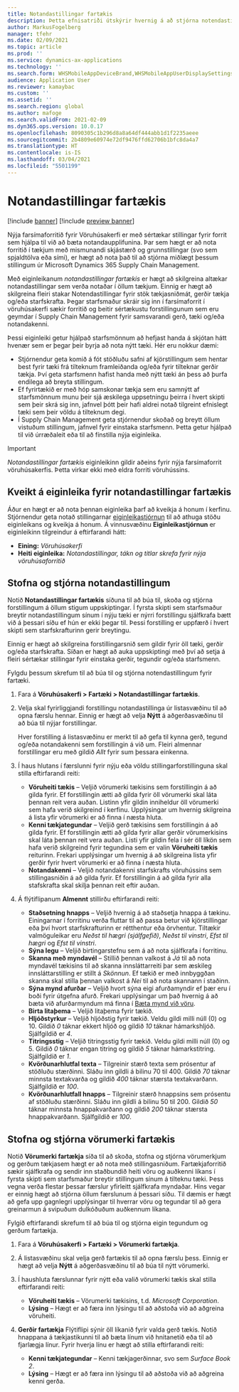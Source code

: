 ```yaml
---
title: Notandastillingar fartækis
description: Þetta efnisatriði útskýrir hvernig á að stjórna notendastillingum fartækis fyrir starfsmenn í vöruhúsi.
author: MarkusFogelberg
manager: tfehr
ms.date: 02/09/2021
ms.topic: article
ms.prod: ''
ms.service: dynamics-ax-applications
ms.technology: ''
ms.search.form: WHSMobileAppDeviceBrand,WHSMobileAppUserDisplaySettings
audience: Application User
ms.reviewer: kamaybac
ms.custom: ''
ms.assetid: ''
ms.search.region: global
ms.author: mafoge
ms.search.validFrom: 2021-02-09
ms.dyn365.ops.version: 10.0.17
ms.openlocfilehash: 8090305c1b296d8a8a64df444abb1d1f2235aeee
ms.sourcegitcommit: 2b4809e60974e72df9476ffd62706b1bfc8da4a7
ms.translationtype: HT
ms.contentlocale: is-IS
ms.lasthandoff: 03/04/2021
ms.locfileid: "5501199"
---
```

# <a name="mobile-device-user-settings"></a>Notandastillingar fartækis

[!include [banner](../../includes/banner.md)]
[!include [preview banner](../includes/preview-banner.md)]

Nýja farsímaforritið fyrir Vöruhúsakerfi er með sértækar stillingar fyrir forrit sem hjálpa til við að bæta notandaupplifunina. Þar sem hægt er að nota forritið í tækjum með mismunandi skjástærð og grunnstillingar (svo sem spjaldtölva eða sími), er hægt að nota það til að stjórna miðlægt þessum stillingum úr Microsoft Dynamics 365 Supply Chain Management.

Með eiginleikanum *notandastillingar fartækis* er hægt að skilgreina altækar notandastillingar sem verða notaðar í öllum tækjum. Einnig er hægt að skilgreina fleiri stakar Notendastillingar fyrir stök tækjasniðmát, gerðir tækja og/eða starfskrafta. Þegar starfsmaður skráir sig inn í farsímaforrit í vöruhúsakerfi sækir forritið og beitir sértækustu forstillingunum sem eru geymdar í Supply Chain Management fyrir samsvarandi gerð, tæki og/eða notandakenni.

Þessi eiginleiki getur hjálpað starfsmönnum að hefjast handa á skjótan hátt hvenær sem er þegar þeir byrja að nota nýtt tæki. Hér eru nokkur dæmi:

- Stjórnendur geta komið á fót stöðluðu safni af kjörstillingum sem hentar best fyrir tæki frá tilteknum framleiðanda og/eða fyrir tilteknar gerðir tækja. Því geta starfsmenn hafist handa með nýtt tæki án þess að þurfa endilega að breyta stillingum.
- Ef fyrirtækið er með hóp samskonar tækja sem eru samnýtt af starfsmönnum munu þeir sjá æskilega uppsetningu þeirra í hvert skipti sem þeir skrá sig inn, jafnvel þótt þeir hafi aldrei notað tilgreint efnislegt tæki sem þeir völdu á tilteknum degi.
- Í Supply Chain Management geta stjórnendur skoðað og breytt öllum vistuðum stillingum, jafnvel fyrir einstaka starfsmenn. Þetta getur hjálpað til við úrræðaleit eða til að fínstilla nýja eiginleika.

> [!IMPORTANT]
> *Notandastillingar fartækis* eiginleikinn gildir aðeins fyrir nýja farsímaforrit vöruhúsakerfis. Þetta virkar ekki með eldra forriti vöruhússins.

## <a name="turn-on-the-mobile-device-user-settings-feature"></a>Kveikt á eiginleika fyrir notandastillingar fartækis

Áður en hægt er að nota þennan eiginleika þarf að kveikja á honum í kerfinu. Stjórnendur geta notað stillingarnar [eiginleikastjórnun](../../fin-ops-core/fin-ops/get-started/feature-management/feature-management-overview.md) til að athuga stöðu eiginleikans og kveikja á honum. Á vinnusvæðinu **Eiginleikastjórnun** er eiginleikinn tilgreindur á eftirfarandi hátt:

- **Eining:** *Vöruhúsakerfi*
- **Heiti eiginleika:** *Notandastillingar, tákn og titlar skrefa fyrir nýja vöruhúsaforritið*

## <a name="create-and-manage-user-settings"></a>Stofna og stjórna notandastillingum

Notið **Notandastillingar fartækis** síðuna til að búa til, skoða og stjórna forstillingum á öllum stigum uppskiptingar. Í fyrsta skipti sem starfsmaður breytir notandastillingum sínum í nýju tæki er nýrri forstillingu sjálfkrafa bætt við á þessari síðu ef hún er ekki þegar til. Þessi forstilling er uppfærð í hvert skipti sem starfskrafturinn gerir breytingu.

Einnig er hægt að skilgreina forstillingarsnið sem gildir fyrir öll tæki, gerðir og/eða starfskrafta. Síðan er hægt að auka uppskiptingi með því að setja á fleiri sértækar stillingar fyrir einstaka gerðir, tegundir og/eða starfsmenn.

Fylgdu þessum skrefum til að búa til og stjórna notendastillingum fyrir fartæki.

1. Fara á **Vöruhúsakerfi \> Fartæki \> Notandastillingar fartækis**.
1. Velja skal fyrirliggjandi forstillingu notandastillinga úr listasvæðinu til að opna færslu hennar. Einnig er hægt að velja **Nýtt** á aðgerðasvæðinu til að búa til nýjar forstillingar.

    Hver forstilling á listasvæðinu er merkt til að gefa til kynna gerð, tegund og/eða notandakenni sem forstillingin á við um. Fleiri almennar forstillingar eru með gildið *Allt* fyrir sum þessara einkenna.

1. Í haus hlutans í færslunni fyrir nýju eða völdu stillingarforstillinguna skal stilla eftirfarandi reiti:

    - **Vöruheiti tækis** – Veljið vörumerki tækisins sem forstillingin á að gilda fyrir. Ef forstillingin ætti að gilda fyrir öll vörumerki skal láta þennan reit vera auðan. Listinn yfir gildin inniheldur öll vörumerki sem hafa verið skilgreind í kerfinu. Upplýsingar um hvernig skilgreina á lista yfir vörumerki er að finna í næsta hluta.
    - **Kenni tækjategundar** – Veljið gerð tækisins sem forstillingin á að gilda fyrir. Ef forstillingin ætti að gilda fyrir allar gerðir vörumerkisins skal láta þennan reit vera auðan. Listi yfir gildin fela í sér öll líkön sem hafa verið skilgreind fyrir tegundina sem er valin **Vöruheiti tækis** reiturinn. Frekari upplýsingar um hvernig á að skilgreina lista yfir gerðir fyrir hvert vörumerki er að finna í næsta hluta.
    - **Notandakenni** – Veljið notandakenni starfskrafts vöruhússins sem stillingasniðin á að gilda fyrir. Ef forstillingin á að gilda fyrir alla stafskrafta skal skilja þennan reit eftir auðan.

1. Á flýtiflipanum **Almennt** stillirðu eftirfarandi reiti:

    - **Staðsetning hnapps** – Veljið hvernig á að staðsetja hnappa á tækinu. Einingarnar í forritinu verða fluttar til að passa betur við kjörstillingar eða því hvort starfskrafturinn er rétthentur eða örvhentur. Tiltækir valmöguleikar eru *Neðst til hægri (sjálfgefið)*, *Neðst til vinstri*, *Efst til hægri* og *Efst til vinstri*.
    - **Sýna legu** – Veljið birtingarstefnu sem á að nota sjálfkrafa í forritinu.
    - **Skanna með myndavél** – Stillið þennan valkost á *Já* til að nota myndavél tækisins til að skanna innsláttarreiti þar sem æskileg innsláttarstilling er stillt á *Skönnun*. Ef tækið er með innbyggðan skanna skal stilla þennan valkost á *Nei* til að nota skannann í staðinn.
    - **Sýna mynd afurðar** – Veljið hvort sýna eigi afurðamyndir ef þær eru í boði fyrir útgefna afurð. Frekari upplýsingar um það hvernig á að bæta við afurðarmyndum má finna í [Bæta mynd við vöru](../pim/tasks/add-image-product.md).
    - **Birta litaþema** – Veljið litaþema fyrir tækið.
    - **Hljóðstyrkur** – Veljið hljóðstig fyrir tækið. Veldu gildi milli núll (0) og 10. Gildið *0* táknar ekkert hljóð og gildið *10* táknar hámarkshljóð. Sjálfgildið er *4*.
    - **Titringsstig** – Veljið titringsstig fyrir tækið. Veldu gildi milli núll (0) og 5. Gildið *0* táknar engan titring og gildið *5* táknar hámarkstitring. Sjálfgildið er *1*.
    - **Kvörðunarhlutfal texta** – Tilgreinir stærð texta sem prósentur af stöðluðu stærðinni. Sláðu inn gildli á bilinu 70 til 400. Gildið *70* táknar minnsta textakvarða og gildið *400* táknar stærsta textakvarðann. Sjálfgildið er *100*.
    - **Kvörðunarhlutfall hnapps** – Tilgreinir stærð hnappsins sem prósentu af stöðluðu stærðinni. Sláðu inn gildli á bilinu 50 til 200. Gildið *50* táknar minnsta hnappakvarðann og gildið *200* táknar stærsta hnappakvarðann. Sjálfgildið er *100*.

## <a name="create-and-manage-mobile-device-brands"></a>Stofna og stjórna vörumerki fartækis

Notið **Vörumerki fartækja** síða til að skoða, stofna og stjórna vörumerkjum og gerðum tækjasem hægt er að nota með stillingasniðum. Fartækjaforritið sækir sjálfkrafa og sendir inn staðbundið heiti vöru og auðkenni líkans í fyrsta skipti sem starfsmaður breytir stillingum sínum á tilteknu tæki. Þess vegna verða flestar þessar færslur yfirleitt sjálfkrafa myndaðar. Hins vegar er einnig hægt að stjórna öllum færslunum á þessari síðu. Til dæmis er hægt að gefa upp gagnlegri upplýsingar til hverrar vöru og tegundar til að gera greinarmun á svipuðum dulkóðuðum auðkennum líkana.

Fylgið eftirfarandi skrefum til að búa til og stjórna eigin tegundum og gerðum fartækja.

1. Fara á **Vöruhúsakerfi \> Fartæki \> Vörumerki fartækja**.
1. Á listasvæðinu skal velja gerð fartækis til að opna færslu þess. Einnig er hægt að velja **Nýtt** á aðgerðasvæðinu til að búa til nýtt vörumerki.
1. Í haushluta færslunnar fyrir nýtt eða valið vörumerki tækis skal stilla eftirfarandi reiti:

    - **Vöruheiti tækis** – Vörumerki tækisins, t.d. *Microsoft Corporation*.
    - **Lýsing** – Hægt er að færa inn lýsingu til að aðstoða við að aðgreina vöruheiti.

1. **Gerðir fartækja** Flýtiflipi sýnir öll líkanið fyrir valda gerð tækis. Notið hnappana á tækjastikunni til að bæta línum við hnitanetið eða til að fjarlægja línur. Fyrir hverja línu er hægt að stilla eftirfarandi reiti:

    - **Kenni tækjategundar** – Kenni tækjagerðinnar, svo sem *Surface Book 2*.
    - **Lýsing** – Hægt er að færa inn lýsingu til að aðstoða við að aðgreina kenni gerða.
